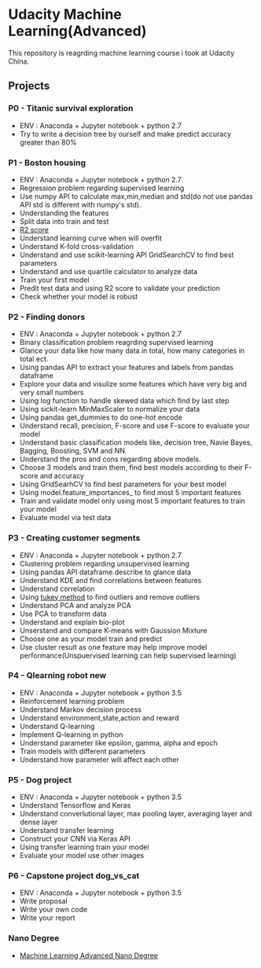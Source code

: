 # Udacity Machine Learning(Advanced)
This repository is reagrding machine learning course i took at Udacity China.

## Projects

### P0 - Titanic survival exploration
- ENV : Anaconda + Jupyter notebook + python 2.7
- Try to write a decision tree by ourself and make predict accuracy greater than 80%

### P1 - Boston housing
- ENV : Anaconda + Jupyter notebook + python 2.7
- Regression problem regarding supervised learning
- Use numpy API to calculate max,min,median and std(do not use pandas API std is different with numpy's std).
- Understanding the features
- Split data into train and test
- [R2 score](https://en.wikipedia.org/wiki/Coefficient_of_determination)
- Understand learning curve when will overfit
- Understand K-fold cross-validation
- Understand and use scikit-learning API GridSearchCV to find best parameters
- Understand and use quartile calculator to analyze data
- Train your first model
- Predit test data and using R2 score to validate your prediction
- Check whether your model is robust

### P2 - Finding donors
- ENV : Anaconda + Jupyter notebook + python 2.7
- Binary classification problem reagrding supervised learning
- Glance your data like how many data in total, how many categories in total ect.
- Using pandas API to extract your features and labels from pandas dataframe
- Explore your data and visulize some features which have very big and very small numbers
- Using log function to handle skewed data which find by last step
- Using sickit-learn MinMaxScaler to normalize your data
- Using pandas get_dummies to do one-hot encode
- Understand recall, precision, F-score and use F-score to evaluate your model
- Understand basic classification models like, decision tree, Navie Bayes, Bagging, Boosting, SVM and NN.
- Understand the pros and cons regarding above models.
- Choose 3 models and train them, find best models according to their F-score and accuracy
- Using GridSearhCV to find best parameters for your best model
- Using model.feature_importances_ to find most 5 important features
- Train and validate model only using most 5 important features to train your model
- Evaluate model via test data

### P3 - Creating customer segments
- ENV : Anaconda + Jupyter notebook + python 2.7
- Clustering problem regarding unsupervised learning
- Using pandas API dataframe.describe to glance data
- Understand KDE and find correlations between features
- Understand correlation
- Using [tukey method](http://datapigtechnologies.com/blog/index.php/highlighting-outliers-in-your-data-with-the-tukey-method/) to find outliers and remove outliers
- Understand PCA and analyze PCA
- Use PCA to transform data
- Understand and explain bio-plot
- Unserstand and compare K-means with Gaussion Mixture
- Choose one as your model train and predict
- Use cluster result as one feature may help improve model performance(Unspuervised learning can help supervised learning)

### P4 - Qlearning robot new
- ENV : Anaconda + Jupyter notebook + python 3.5
- Reinforcement learning problem
- Understand Markov decision process
- Understand environment,state,action and reward
- Understand Q-learning
- Implement Q-learning in python
- Understand parameter like epsilon, gamma, alpha and epoch
- Train models with different parameters
- Understand how parameter will affect each other

### P5 - Dog project
- ENV : Anaconda + Jupyter notebook + python 3.5
- Understand Tensorflow and Keras
- Understand converlutional layer, max pooling layer, averaging layer and dense layer
- Understand transfer learning
- Construct your CNN via Keras API
- Using transfer learning train your model
- Evaluate your model use other images

### P6 - Capstone project dog_vs_cat
- ENV : Anaconda + Jupyter notebook + python 3.5
- Write proposal
- Write your own code
- Write your report

### Nano Degree
- [Machine Learning Advanced Nano Degree](https://confirm.udacity.com/NNHEDYSK)
